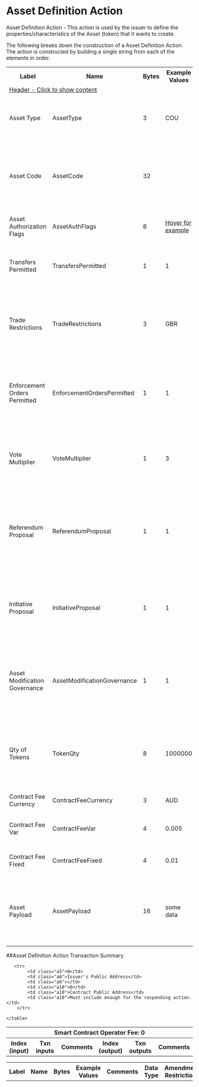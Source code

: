 


# Asset Definition Action

Asset Definition Action -  This action is used by the issuer to define the properties/characteristics of the Asset (token) that it wants to create.

The following breaks down the construction of a Asset Definition Action. The action is constructed by building a single string from each of the elements in order.

<div class="ritz grid-container" dir="ltr">
    <table class="waffle" cellspacing="0" cellpadding="0" table-layout=fixed width=100%>
         <tr style='height:19px;'>
            <th style="width:9%" class="s0">Label</th>
            <th style="width:9%" class="s1">Name</th>
            <th style="width:2%" class="s1">Bytes</th>
            <th style="width:25%" class="s1">Example Values</th>
            <th style="width:36%" class="s1">Comments</th>
            <th style="width:5%" class="s1">Data Type</th>
            <th class="s1">Amendment Restrictions</th>
        </tr>
        <tr>
            <td class="a5" colspan="7">
                <a href="javascript:;" data-popover="type-Header">
                   Header - Click to show content
                </a>
             </td>
        </tr>
        <tr>
            <td class="a9">Asset Type</td>
            <td class="a10">AssetType</td>
            <td class="a10">3</td>
            <td class="a10">COU</td>
            <td class="a10">eg. Share - Common</td>
            <td class="a10">fixedchar</td>
            <td class="a10">Cannot be changed by issuer, operator or smart contract.</td>
        </tr>
        <tr>
            <td class="a9">Asset Code</td>
            <td class="a10">AssetCode</td>
            <td class="a10">32</td>
            <td class="a10"></td>
            <td class="a10"><abbr title="32 randomly generated bytes.  Each Asset Code should be unique.  However, an Asset Code is always linked to a Contract that is identified by the public address of the Contract wallet. The Asset Type + Asset Code = Asset Code.  An Asset Code is a human readable identifier that can be used in a similar way to a Bitcoin (BSV) address.">32 randomly generated bytes.  Each Asset Code should be unique.  However, an Asset Code is ...</abbr></td>
            <td class="a10">bin</td>
            <td class="a10">Cannot be changed by issuer, operator or smart contract.</td>
        </tr>
        <tr>
            <td class="a9">Asset Authorization Flags</td>
            <td class="a10">AssetAuthFlags</td>
            <td class="a10">8</td>
            <td class="a10"><abbr title="0000000000000000000000000000000000000000000000000001000110111111">Hover for example</abbr></td>
            <td class="a10">Authorization Flags,  bitwise operation</td>
            <td class="a10">bin</td>
            <td class="a10"></td>
        </tr>
        <tr>
            <td class="a9">Transfers Permitted</td>
            <td class="a10">TransfersPermitted</td>
            <td class="a10">1</td>
            <td class="a10">1</td>
            <td class="a10">1 = Transfers are permitted.  0 = Transfers are not permitted.</td>
            <td class="a10">bool</td>
            <td class="a10"></td>
        </tr>
        <tr>
            <td class="a9">Trade Restrictions</td>
            <td class="a10">TradeRestrictions</td>
            <td class="a10">3</td>
            <td class="a10">GBR</td>
            <td class="a10"><abbr title="Asset can only be traded within the trade restrictions.  Eg. AUS - Australian residents only.  EU - European Union residents only.">Asset can only be traded within the trade restrictions.  Eg. AUS - Australian residents on ...</abbr></td>
            <td class="a10">fixedchar</td>
            <td class="a10"></td>
        </tr>
        <tr>
            <td class="a9">Enforcement Orders Permitted</td>
            <td class="a10">EnforcementOrdersPermitted</td>
            <td class="a10">1</td>
            <td class="a10">1</td>
            <td class="a10">1 = Enforcement Orders are permitted. 0 = Enforcement Orders are not permitted.</td>
            <td class="a10">bool</td>
            <td class="a10"></td>
        </tr>
        <tr>
            <td class="a9">Vote Multiplier</td>
            <td class="a10">VoteMultiplier</td>
            <td class="a10">1</td>
            <td class="a10">3</td>
            <td class="a10"><abbr title="Multiplies the vote by the integer. 1 token = 1 vote with a 1 for vote multipler (normal).  1 token = 3 votes with a multiplier of 3, for example.">Multiplies the vote by the integer. 1 token = 1 vote with a 1 for vote multipler (normal). ...</abbr></td>
            <td class="a10">uint</td>
            <td class="a10"></td>
        </tr>
        <tr>
            <td class="a9">Referendum Proposal</td>
            <td class="a10">ReferendumProposal</td>
            <td class="a10">1</td>
            <td class="a10">1</td>
            <td class="a10"><abbr title="A Referendum is permitted for Asset-Wide Proposals (outside of smart contract scope) if also permitted by the contract. If the contract has proposals by referendum restricted, then this flag is meaningless.">A Referendum is permitted for Asset-Wide Proposals (outside of smart contract scope) if al ...</abbr></td>
            <td class="a10">bool</td>
            <td class="a10"></td>
        </tr>
        <tr>
            <td class="a9">Initiative Proposal</td>
            <td class="a10">InitiativeProposal</td>
            <td class="a10">1</td>
            <td class="a10">1</td>
            <td class="a10"><abbr title="An initiative is permitted for Asset-Wide Proposals (outside of smart contract scope) if also permitted by the contract. If the contract has proposals by initiative restricted, then this flag is meaningless.">An initiative is permitted for Asset-Wide Proposals (outside of smart contract scope) if a ...</abbr></td>
            <td class="a10">bool</td>
            <td class="a10"></td>
        </tr>
        <tr>
            <td class="a9">Asset Modification Governance</td>
            <td class="a10">AssetModificationGovernance</td>
            <td class="a10">1</td>
            <td class="a10">1</td>
            <td class="a10"><abbr title="1 - Contract-wide Asset Governance.  0 - Asset-wide Asset Governance.  If a referendum or initiative is used to propose a modification to a subfield controlled by the asset auth flags, then the vote will either be a contract-wide vote (all assets vote on the referendum/initiative) or an asset-wide vote (all assets vote on the referendum/initiative) depending on the value in this subfield.  The voting system specifies the voting rules.">1 - Contract-wide Asset Governance.  0 - Asset-wide Asset Governance.  If a referendum or  ...</abbr></td>
            <td class="a10">bool</td>
            <td class="a10"></td>
        </tr>
        <tr>
            <td class="a9">Qty of Tokens</td>
            <td class="a10">TokenQty</td>
            <td class="a10">8</td>
            <td class="a10">1000000</td>
            <td class="a10"><abbr title="Quantity of token - 0 is valid. Fungible 'shares' of the Asset. 1 is used for non-fungible tokens.  Asset Codes become the non-fungible Asset Code and many Asset Codes can be associated with a particular Contract.">Quantity of token - 0 is valid. Fungible 'shares' of the Asset. 1 is used for non-fungible ...</abbr></td>
            <td class="a10">uint</td>
            <td class="a10"></td>
        </tr>
        <tr>
            <td class="a9">Contract Fee Currency</td>
            <td class="a10">ContractFeeCurrency</td>
            <td class="a10">3</td>
            <td class="a10">AUD</td>
            <td class="a10">BSV, USD, AUD, EUR, etc.</td>
            <td class="a10">fixedchar</td>
            <td class="a10"></td>
        </tr>
        <tr>
            <td class="a9">Contract Fee Var</td>
            <td class="a10">ContractFeeVar</td>
            <td class="a10">4</td>
            <td class="a10">0.005</td>
            <td class="a10">Percent of the value of the transaction</td>
            <td class="a10">float</td>
            <td class="a10"></td>
        </tr>
        <tr>
            <td class="a9">Contract Fee Fixed</td>
            <td class="a10">ContractFeeFixed</td>
            <td class="a10">4</td>
            <td class="a10">0.01</td>
            <td class="a10">Fixed fee (payment made in BSV)</td>
            <td class="a10">float</td>
            <td class="a10"></td>
        </tr>
        <tr>
            <td class="a9">Asset Payload</td>
            <td class="a10">AssetPayload</td>
            <td class="a10">16</td>
            <td class="a10">some data</td>
            <td class="a10"><abbr title="Payload length is dependent on the asset type. Each asset is made up of a defined set of information pertaining to the specific asset type, and may contain fields of variable length type (nvarchar8, 16, 32)">Payload length is dependent on the asset type. Each asset is made up of a defined set of i ...</abbr></td>
            <td class="a10">varbin</td>
            <td class="a10"></td>
        </tr>
    </table>
</div>

##Asset Definition Action Transaction Summary

<div class="ritz grid-container" dir="ltr">
    <table class="waffle" cellspacing="0" cellpadding="0" table-layout=fixed width=100%>
         <tr style='height:19px;'>
            <th class="s0" colspan="6">Smart Contract Operator Fee: 0</th>
       </tr>
         <tr style='height:19px;'>
            <th style="width:10%" class="s0">Index (input)</th>
            <th style="width:20%" class="s1">Txn inputs</th>
            <th style="width:20%" class="s1">Comments</th>
            <th style="width:10%" class="s1">Index (output)</th>
            <th style="width:20%" class="s1">Txn outputs</th>
            <th class="s1">Comments</th>
       </tr>


       <tr>
            <td class="a5">0</td>
            <td class="a6">Issuer's Public Address</td>
            <td class="a6"></td>
            <td class="a10">0</td>
            <td class="a10">Contract Public Address</td>
            <td class="a10">Must include enough for the responding action.</td>
        </tr>

    </table>
</div>



<div class="ui modal" id="type-Header">
    <i class="close icon"></i>
    <div class="content docs-content">
        <table class="ui table">
            <tr style='height:19px;'>
                <th style="width:5%" class="s1">Label</th>
                <th style="width:9%" class="s1">Name</th>
                <th style="width:3%" class="s1">Bytes</th>
                <th style="width:33%" class="s1">Example Values</th>
                <th style="width:26%" class="s1">Comments</th>
                <th style="width:5%" class="s1">Data Type</th>
                <th class="s2">Amendment Restrictions</th>
            </tr>
        </table>
    </div>
</div>

